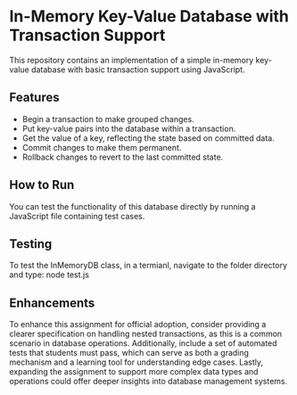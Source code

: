 # In-Memory Key-Value Database with Transaction Support

This repository contains an implementation of a simple in-memory key-value database with basic transaction support using JavaScript.

## Features
- Begin a transaction to make grouped changes.
- Put key-value pairs into the database within a transaction.
- Get the value of a key, reflecting the state based on committed data.
- Commit changes to make them permanent.
- Rollback changes to revert to the last committed state.

## How to Run
You can test the functionality of this database directly by running a JavaScript file containing test cases.

## Testing
To test the InMemoryDB class, in a termianl, navigate to the folder directory and type:
node test.js

## Enhancements
To enhance this assignment for official adoption, consider providing a clearer specification on handling nested transactions, as this is a common scenario in database operations. Additionally, include a set of automated tests that students must pass, which can serve as both a grading mechanism and a learning tool for understanding edge cases. Lastly, expanding the assignment to support more complex data types and operations could offer deeper insights into database management systems.